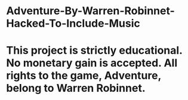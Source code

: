 # Adventure-By-Warren-Robinnet-Hacked-To-Include-Music

# This project is strictly educational. No monetary gain is accepted. All rights to the game, Adventure, belong to Warren Robinnet.
